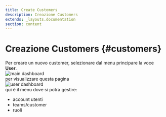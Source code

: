 ```yaml
---
title: Create Customers
description: Creazione Customers
extends: _layouts.documentation
section: content
---
```


# Creazione Customers {#customers}

Per creare un nuovo customer, selezionare dal menu principare la voce **User**.  
![main dashboard](https://quaeris-tv.github.io/doc_quaeris/assets/images/main_dashboard.png "main dashboard")  
per visualizzare questa pagina  
![user dashboard](https://quaeris-tv.github.io/doc_quaeris/assets/images/user_dashboard.png "user dashboard")  
qui è il menu dove si potrà gestire:
- account utenti  
- teams/customer  
- ruoli  